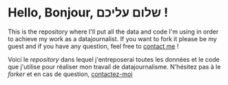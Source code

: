 # Hello, Bonjour, שלום עליכם !
This is the repository where I'll put all the data and code I'm using in order to achieve my work as a datajournalist. If you want to fork it please be my guest and if you have any question, feel free to [contact me](pierre.deroudilhe@protonmail.com) ! 

Voici le *repository* dans lequel j'entreposerai toutes les données et le code que j'utilise pour réaliser mon travail de datajournalisme. N'hésitez pas à le *forker* et en cas de question, [contactez-moi](pierre.deroudilhe@protonmail.com)

